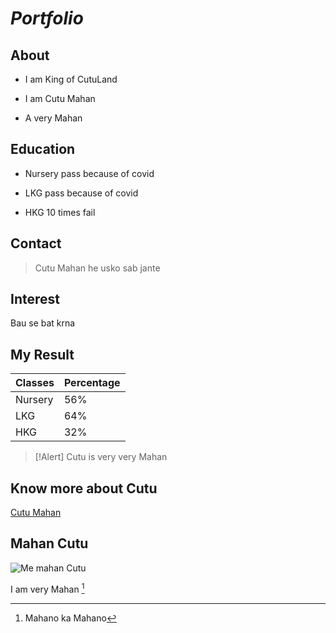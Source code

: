 # ***Portfolio***
## **About**
- I am King of CutuLand
* I am Cutu Mahan
+ A very Mahan

## **Education**
- Nursery pass because of covid
* LKG pass because of covid
+ HKG 10 times fail

## **Contact**
> Cutu Mahan he usko sab jante

## **Interest**
Bau se bat krna

## **My Result**
|Classes|Percentage|
|-------|----------|
|Nursery|    56%   |
|  LKG  |    64%   |
|  HKG  |    32%   |

> [!Alert]
> Cutu is very very Mahan

## **Know more about Cutu**
[Cutu Mahan](https://www.youtube.com/)

## **Mahan Cutu**
![Me mahan Cutu](rio.jpg)

I am very Mahan [^1]
[^1]: Mahano ka Mahano
